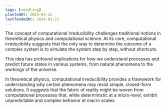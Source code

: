 ```yaml
---
tags: [seedling]
plantedAt: 2024-03-22
lastTendedAt: 2024-03-22
---
```

The concept of computational irreducibility challenges traditional notions in theoretical physics and computational science. At its core, computational irreducibility suggests that the only way to determine the outcome of a complex system is to simulate the system step by step, without shortcuts.

This idea has profound implications for how we understand processes and predict future states in various systems, from natural phenomena to the workings of the universe.

In theoretical physics, computational irreducibility provides a framework for understanding why certain phenomena may resist simple, closed-form solutions. It suggests that the fabric of reality might be woven from computational processes that, while deterministic at a micro-level, exhibit unpredictable and complex behavior at macro scales.

